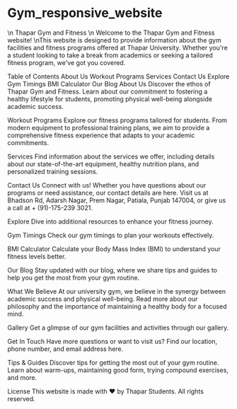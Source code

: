 # Gym_responsive_website
\n
Thapar Gym and Fitness
\n
Welcome to the Thapar Gym and Fitness website! 
\nThis website is designed to provide information about the gym facilities and fitness programs offered at Thapar University. Whether you're a student looking to take a break from academics or seeking a tailored fitness program, we've got you covered.

Table of Contents
About Us
Workout Programs
Services
Contact Us
Explore
Gym Timings
BMI Calculator
Our Blog
About Us
Discover the ethos of Thapar Gym and Fitness. Learn about our commitment to fostering a healthy lifestyle for students, promoting physical well-being alongside academic success.

Workout Programs
Explore our fitness programs tailored for students. From modern equipment to professional training plans, we aim to provide a comprehensive fitness experience that adapts to your academic commitments.

Services
Find information about the services we offer, including details about our state-of-the-art equipment, healthy nutrition plans, and personalized training sessions.

Contact Us
Connect with us! Whether you have questions about our programs or need assistance, our contact details are here. Visit us at Bhadson Rd, Adarsh Nagar, Prem Nagar, Patiala, Punjab 147004, or give us a call at + (91)-175-239 3021.

Explore
Dive into additional resources to enhance your fitness journey.

Gym Timings
Check our gym timings to plan your workouts effectively.

BMI Calculator
Calculate your Body Mass Index (BMI) to understand your fitness levels better.

Our Blog
Stay updated with our blog, where we share tips and guides to help you get the most from your gym routine.

What We Believe
At our university gym, we believe in the synergy between academic success and physical well-being. Read more about our philosophy and the importance of maintaining a healthy body for a focused mind.

Gallery
Get a glimpse of our gym facilities and activities through our gallery.

Get In Touch
Have more questions or want to visit us? Find our location, phone number, and email address here.

Tips & Guides
Discover tips for getting the most out of your gym routine. Learn about warm-ups, maintaining good form, trying compound exercises, and more.

License
This website is made with ❤️ by Thapar Students. All rights reserved.
